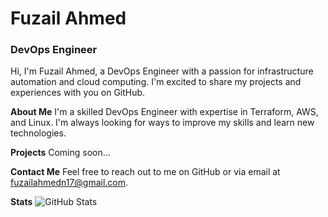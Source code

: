 # Fuzail Ahmed
### DevOps Engineer

Hi, I'm Fuzail Ahmed, a DevOps Engineer with a passion for infrastructure automation and cloud computing. I'm excited to share my projects and experiences with you on GitHub.

**About Me**
I'm a skilled DevOps Engineer with expertise in Terraform, AWS, and Linux. I'm always looking for ways to improve my skills and learn new technologies.

**Projects**
Coming soon...

**Contact Me**
Feel free to reach out to me on GitHub or via email at fuzailahmedn17@gmail.com.

**Stats**
![GitHub Stats](https://github-readme-stats.vercel.app/api?username=imfuzail09&show_icons=true&theme=dark)
